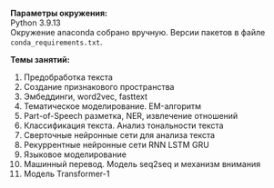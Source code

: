 __Параметры окружения:__<br>
Python 3.9.13<br>
Окружение anaconda собрано вручную. Версии пакетов в файле `conda_requirements.txt`.


__Темы занятий:__
1. Предобработка текста
2. Создание признакового пространства
3. Эмбеддинги, word2vec, fasttext
4. Тематическое моделирование. EM-алгоритм
5. Part-of-Speech разметка, NER, извлечение отношений
6. Классификация текста. Анализ тональности текста
7. Сверточные нейронные сети для анализа текста
8. Рекуррентные нейронные сети RNN LSTM GRU
9. Языковое моделирование
10. Машинный перевод. Модель seq2seq и механизм внимания
11. Модель Transformer-1
